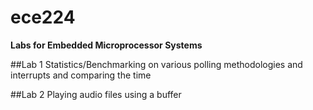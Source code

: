 # ece224
**Labs for Embedded Microprocessor Systems**

##Lab 1
Statistics/Benchmarking on various polling methodologies and interrupts and comparing the time

##Lab 2
Playing audio files using a buffer
